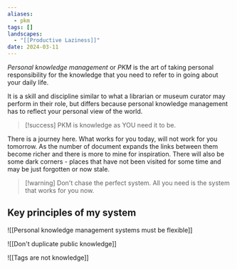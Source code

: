 ```yaml
---
aliases:
  - pkm
tags: []
landscapes:
  - "[[Productive Laziness]]"
date: 2024-03-11
---
```

*Personal knowledge management* or *PKM* is the art of taking personal responsibility for the knowledge that you need to refer to in going about your daily life.

It is a skill and discipline similar to what a librarian or museum curator may perform in their role, but differs because personal knowledge management has to reflect your personal view of the world. 

> [!success] PKM is knowledge as YOU need it to be.

There is a journey here. What works for you today, will not work for you tomorrow. As the number of document expands the links between them become richer and there is more to mine for inspiration. There will also be some dark corners - places that have not been visited for some time and may be just forgotten or now stale.

> [!warning] Don't chase the perfect system. All you need is the system that works for you now.

## Key principles of my system

![[Personal knowledge management systems must be flexible]]

![[Don't duplicate public knowledge]]

![[Tags are not knowledge]]